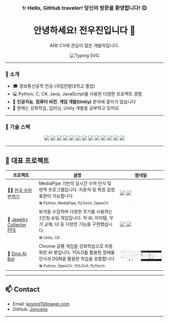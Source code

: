 
<h3 align="center">✨ Hello, GitHub traveler! 당신의 방문을 환영합니다! 😊</h3>


<!-- 이름 및 소개 -->
<h1 align="center">안녕하세요! 전우진입니다 👋</h1>
<p align="center">AI와 CV에 관심이 많은 개발자입니다.</p>

<!-- 타이핑 애니메이션 -->
<p align="center">
  <img src="https://readme-typing-svg.herokuapp.com?font=Fira+Code&pause=1000&color=00C4FF&center=true&vCenter=true&width=600&lines=만나서+반갑습니다+🤗;인공지능,+CV+공부중입니다+👨‍💻;게임+개발,+파이썬+프로젝트+진행중입니다+:)" alt="Typing SVG" />
</p>


---

### 🧠 소개
- 🎓 정보통신공학 전공 (국립한밭대학교 졸업)
- 💻 Python, C, C#, Java, JavaScript를 사용한 다양한 프로젝트 경험
- 🤖 **인공지능**, **컴퓨터 비전**, **게임 개발(Unity)** 분야에 흥미가 많습니다
- 🌱 현재는 강화학습, 딥러닝, Unity 개발을 공부하고 있어요

---

### 🔧 기술 스택

<p align="center">
  <img src="https://img.shields.io/badge/Python-3776AB?style=flat-square&logo=python&logoColor=white"/>
  <img src="https://img.shields.io/badge/C%23-239120?style=flat-square&logo=c-sharp&logoColor=white"/>
  <img src="https://img.shields.io/badge/Java-007396?style=flat-square&logo=java&logoColor=white"/>
  <img src="https://img.shields.io/badge/C-00599C?style=flat-square&logo=c&logoColor=white"/>
  <img src="https://img.shields.io/badge/HTML5-E34F26?style=flat-square&logo=html5&logoColor=white"/>
  <img src="https://img.shields.io/badge/CSS3-1572B6?style=flat-square&logo=css3&logoColor=white"/>
  <img src="https://img.shields.io/badge/JavaScript-F7DF1E?style=flat-square&logo=javascript&logoColor=black"/>
  <img src="https://img.shields.io/badge/React-61DAFB?style=flat-square&logo=react&logoColor=black"/>
  <img src="https://img.shields.io/badge/PyTorch-EE4C2C?style=flat-square&logo=pytorch&logoColor=white"/>
  <img src="https://img.shields.io/badge/OpenCV-5C3EE8?style=flat-square&logo=opencv&logoColor=white"/>
  <img src="https://img.shields.io/badge/YOLOv5-00FFFF?style=flat-square&logo=github&logoColor=black"/>
  <img src="https://img.shields.io/badge/MediaPipe-FBBC05?style=flat-square&logo=google&logoColor=black"/>
  <img src="https://img.shields.io/badge/Unity-000000?style=flat-square&logo=unity&logoColor=white"/>
</p>


---

## 🌟 대표 프로젝트

| 프로젝트 | 설명 | 썸네일 |
|----------|------|--------|
| 🧏‍♂️ [한국 수어 번역기](https://github.com/Joycong/Sign-Language-Translation-Program-with-Mediapipe) | MediaPipe 기반의 실시간 수어 인식 및 번역 프로그램입니다. 지문자 및 특정 감정 표현이 가능합니다.<br><sub>🛠 Python, MediaPipe, PyTorch, OpenCV</sub> | <img src="https://github.com/Joycong/Sign-Language-Translation-Program-with-Mediapipe/blob/main/docs/시연예시.jpg?raw=true" width="180"/> <img src="https://github.com/Joycong/Sign-Language-Translation-Program-with-Mediapipe/blob/main/docs/실행_결과_예시1.gif?raw=true" width="260"/> |
| 🔫 [Jewelry Collector FPS](https://github.com/Joycong/Jewelry-Collector-FPS) | 보석을 수집하며 다양한 무기를 사용하는 1인칭 슈팅 게임입니다. 적 AI, 아이템, 무기 교체, UI 등 다양한 기능을 구현했습니다.<br><sub>🛠 Unity, C#</sub> | <img src="https://github.com/Joycong/Jewelry-Collector-FPS/blob/main/docs/gifs/gameplay2.gif?raw=true" width="220"/> <img src="https://github.com/Joycong/Jewelry-Collector-FPS/blob/main/docs/gifs/weapon-change.gif?raw=true" width="220"/> |
| 🦖 [Dino AI Bot](https://github.com/Joycong/dino-ai-bot) | Chrome 공룡 게임을 강화학습으로 자동화한 AI 봇입니다. YOLO를 활용한 장애물 인식과 DQN을 활용한 학습을 포함합니다.<br><sub>🛠 Python, OpenCV, YOLOv5, PyTorch</sub> |<img src="https://github.com/Joycong/dino-ai-bot/blob/main/docs/yolo_detection_demo.gif?raw=true" width="450"/> |

---

## 📫 Contact

- Email: koving11@naver.com
- GitHub: [Joycong](https://github.com/Joycong)

---

